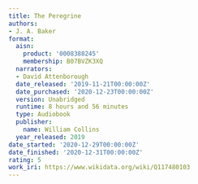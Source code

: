 ```yaml
---
title: The Peregrine
authors:
- J. A. Baker
format:
  aisn:
    product: '0008388245'
    membership: B07BVZK3XQ
  narrators:
  - David Attenborough
  date_released: '2019-11-21T00:00:00Z'
  date_purchased: '2020-12-23T00:00:00Z'
  version: Unabridged
  runtime: 8 hours and 56 minutes
  type: Audiobook
  publisher:
    name: William Collins
  year_released: 2019
date_started: '2020-12-29T00:00:00Z'
date_finished: '2020-12-31T00:00:00Z'
rating: 5
work_iri: https://www.wikidata.org/wiki/Q117480103
---
```


